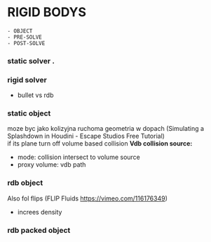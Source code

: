 # RIGID BODYS

```
- OBJECT
- PRE-SOLVE
- POST-SOLVE
```

### static solver . 

### rigid solver 
- bullet vs rdb   

### static object 
moze byc jako kolizyjna ruchoma geometria w dopach (Simulating a Splashdown in Houdini - Escape Studios Free Tutorial)  
if its plane turn off volume based collision
**Vdb collision source:**
- mode: collision intersect to volume source 
- proxy volume: vdb path
### rdb object  
Also fol flips  (FLIP Fluids https://vimeo.com/116176349)
- increes density 
### rdb packed object  
